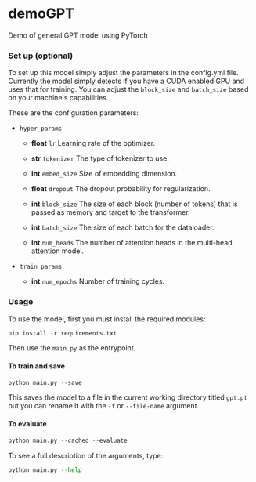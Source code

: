 # demoGPT
Demo of general GPT model using PyTorch

### Set up (optional)

To set up this model simply adjust the parameters in the config.yml file.
Currently the model simply detects if you have a CUDA enabled GPU and uses that for training.
You can adjust the `block_size` and `batch_size` based on your machine's capabilities.

These are the configuration parameters:

- `hyper_params`

  - **float** `lr` Learning rate of the optimizer.

  - **str** `tokenizer` The type of tokenizer to use.

  - **int** `embed_size` Size of embedding dimension.

  - **float** `dropout` The dropout probability for regularization.

  - **int** `block_size` The size of each block (number of tokens) that is passed as memory and target to the transformer.
  
  - **int** `batch_size` The size of each batch for the dataloader.

  - **int** `num_heads` The number of attention heads in the multi-head attention model.

- `train_params`
  - **int** `num_epochs` Number of training cycles.

### Usage

To use the model, first you must install the required modules:

```python
pip install -r requirements.txt
```

Then use the `main.py` as the entrypoint.

#### To train and save

```python
python main.py --save
```

This saves the model to a file in the current working directory titled `gpt.pt` but you can rename it with the `-f` or `--file-name` argument.

#### To evaluate

```python
python main.py --cached --evaluate
```

To see a full description of the arguments, type:

```python
python main.py --help
```
